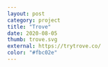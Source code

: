 ```yaml
---
layout: post
category: project
title: "Trove"
date: 2020-08-05
thumb: trove.svg
external: https://trytrove.co/
color: "#fbc02e"
---
```

